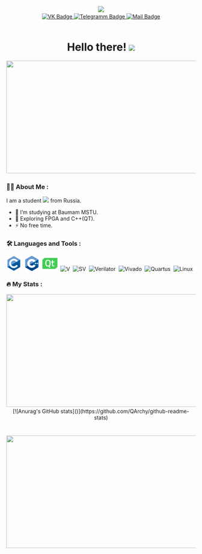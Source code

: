 <div id="header" align="center">
  
  <img src="https://media.giphy.com/media/rHR8qP1mC5V3G/giphy.gif" width="200"/>
  
  <div id="badges">
  <a href="https://vk.com/soulcatcherpussy">
    <img src="https://img.shields.io/badge/VK-blue?style=for-the-badge&logo=vk&logoColor=white" alt="VK Badge"/>
  </a>
  <a href="https://t.me/xydartcer">
    <img src="https://img.shields.io/badge/Telegram-blue?style=for-the-badge&logo=telegram&logoColor=white" alt="Telegramm Badge"/>
  </a>
  <a href="mailto:xyarce@mail.ru">
    <img src="https://img.shields.io/badge/Mail.ru-blue?style=for-the-badge&logo=gmail&logoColor=white" alt="Mail Badge"/>
  </a>
  </div>
  
  <img src="https://komarev.com/ghpvc/?username=QArchy&style=flat-square&color=blue" alt=""/>
  
  <h1>
  Hello there!
  <img src="https://media.giphy.com/media/hvRJCLFzcasrR4ia7z/giphy.gif" width="30px"/>
  </h1>
  
  <div align="center">
  <img src="https://media.giphy.com/media/13HgwGsXF0aiGY/giphy.gif" width="600" height="300"/>
  </div>
  
</div>

  ### :man_technologist: About Me :
  I am a student <img src="https://media.giphy.com/media/WUlplcMpOCEmTGBtBW/giphy.gif" width="30"> from Russia.
- :telescope: I’m studying at Baumam MSTU.
- :seedling: Exploring FPGA and C++(QT).
- :zap: No free time.

### :hammer_and_wrench: Languages and Tools :
<div>
  <img src="https://github.com/devicons/devicon/blob/master/icons/c/c-original.svg" title="C" alt="C" width="40" height="40"/>&nbsp;
  <img src="https://github.com/devicons/devicon/blob/master/icons/cplusplus/cplusplus-original.svg" title="C++" alt="C++" width="40" height="40"/>&nbsp;
  <img src="https://github.com/devicons/devicon/blob/master/icons/qt/qt-original.svg" title="Qt" alt="Qt" width="40" height="40"/>&nbsp;
  <img src="https://encrypted-tbn0.gstatic.com/images?q=tbn:ANd9GcTmjT52SU4JLA261AF3W38dWHiNt70NHiKOmA&s" title="Verilog" alt="V" width="40" height="40"/>&nbsp;
  <img src="https://raw.githubusercontent.com/file-icons/source/master/svg/SystemVerilog.svg?sanitize=true" title="SystemVerilog" alt="SV" width="40" height="40"/>&nbsp;
  <img src="https://www.veripool.org/img/verilator_256_200_min.png" title="Verilator" alt="Verilator" width="40" height="40"/>&nbsp;
  <img src="https://encrypted-tbn0.gstatic.com/images?q=tbn:ANd9GcTeOhy7k_VLgY4J5B4nVgmtzBHmlXNQa2K3tw&s" title="Vivado" alt="Vivado" width="40" height="40"/>&nbsp;
  <img src="https://encrypted-tbn0.gstatic.com/images?q=tbn:ANd9GcSeu-9PrYuPcZZFGj9kNNnMwja5aZO3xEDT0A&s" title="Quartus" alt="Quartus" width="40" height="40"/>&nbsp;
  <img src="https://encrypted-tbn0.gstatic.com/images?q=tbn:ANd9GcSRc9On45PV3Hew-y_1bQRiUKkLGtt3cBaU0Q&s" title="Linux" alt="Linux" width="40" height="40"/>&nbsp;
</div>

### :fire: My Stats :
<div id="stats_1" align="center">
  <img src="https://github-readme-stats.vercel.app/api?username=QArchy" width="600" height="300"/>
  [![Anurag's GitHub stats]()](https://github.com/QArchy/github-readme-stats)
</div>

#

<div id="stats_2" align="center">
  <img src="https://github-readme-stats.vercel.app/api/top-langs/?username=QArchy" width="600" height="300"/>
</div>
